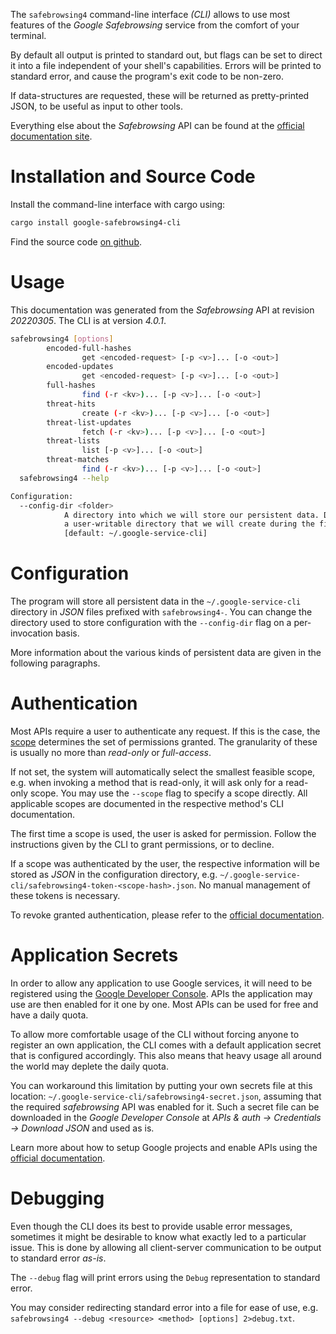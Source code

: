 <!---
DO NOT EDIT !
This file was generated automatically from 'src/generator/templates/cli/README.md.mako'
DO NOT EDIT !
-->
The `safebrowsing4` command-line interface *(CLI)* allows to use most features of the *Google Safebrowsing* service from the comfort of your terminal.

By default all output is printed to standard out, but flags can be set to direct it into a file independent of your shell's
capabilities. Errors will be printed to standard error, and cause the program's exit code to be non-zero.

If data-structures are requested, these will be returned as pretty-printed JSON, to be useful as input to other tools.

Everything else about the *Safebrowsing* API can be found at the
[official documentation site](https://developers.google.com/safe-browsing/).

# Installation and Source Code

Install the command-line interface with cargo using:

```bash
cargo install google-safebrowsing4-cli
```

Find the source code [on github](https://github.com/Byron/google-apis-rs/tree/main/gen/safebrowsing4-cli).

# Usage

This documentation was generated from the *Safebrowsing* API at revision *20220305*. The CLI is at version *4.0.1*.

```bash
safebrowsing4 [options]
        encoded-full-hashes
                get <encoded-request> [-p <v>]... [-o <out>]
        encoded-updates
                get <encoded-request> [-p <v>]... [-o <out>]
        full-hashes
                find (-r <kv>)... [-p <v>]... [-o <out>]
        threat-hits
                create (-r <kv>)... [-p <v>]... [-o <out>]
        threat-list-updates
                fetch (-r <kv>)... [-p <v>]... [-o <out>]
        threat-lists
                list [-p <v>]... [-o <out>]
        threat-matches
                find (-r <kv>)... [-p <v>]... [-o <out>]
  safebrowsing4 --help

Configuration:
  --config-dir <folder>
            A directory into which we will store our persistent data. Defaults to
            a user-writable directory that we will create during the first invocation.
            [default: ~/.google-service-cli]

```

# Configuration

The program will store all persistent data in the `~/.google-service-cli` directory in *JSON* files prefixed with `safebrowsing4-`.  You can change the directory used to store configuration with the `--config-dir` flag on a per-invocation basis.

More information about the various kinds of persistent data are given in the following paragraphs.

# Authentication

Most APIs require a user to authenticate any request. If this is the case, the [scope][scopes] determines the 
set of permissions granted. The granularity of these is usually no more than *read-only* or *full-access*.

If not set, the system will automatically select the smallest feasible scope, e.g. when invoking a
method that is read-only, it will ask only for a read-only scope. 
You may use the `--scope` flag to specify a scope directly. 
All applicable scopes are documented in the respective method's CLI documentation.

The first time a scope is used, the user is asked for permission. Follow the instructions given 
by the CLI to grant permissions, or to decline.

If a scope was authenticated by the user, the respective information will be stored as *JSON* in the configuration
directory, e.g. `~/.google-service-cli/safebrowsing4-token-<scope-hash>.json`. No manual management of these tokens
is necessary.

To revoke granted authentication, please refer to the [official documentation][revoke-access].

# Application Secrets

In order to allow any application to use Google services, it will need to be registered using the 
[Google Developer Console][google-dev-console]. APIs the application may use are then enabled for it
one by one. Most APIs can be used for free and have a daily quota.

To allow more comfortable usage of the CLI without forcing anyone to register an own application, the CLI
comes with a default application secret that is configured accordingly. This also means that heavy usage
all around the world may deplete the daily quota.

You can workaround this limitation by putting your own secrets file at this location: 
`~/.google-service-cli/safebrowsing4-secret.json`, assuming that the required *safebrowsing* API 
was enabled for it. Such a secret file can be downloaded in the *Google Developer Console* at 
*APIs & auth -> Credentials -> Download JSON* and used as is.

Learn more about how to setup Google projects and enable APIs using the [official documentation][google-project-new].


# Debugging

Even though the CLI does its best to provide usable error messages, sometimes it might be desirable to know
what exactly led to a particular issue. This is done by allowing all client-server communication to be 
output to standard error *as-is*.

The `--debug` flag will print errors using the `Debug` representation to standard error.

You may consider redirecting standard error into a file for ease of use, e.g. `safebrowsing4 --debug <resource> <method> [options] 2>debug.txt`.


[scopes]: https://developers.google.com/+/api/oauth#scopes
[revoke-access]: http://webapps.stackexchange.com/a/30849
[google-dev-console]: https://console.developers.google.com/
[google-project-new]: https://developers.google.com/console/help/new/
